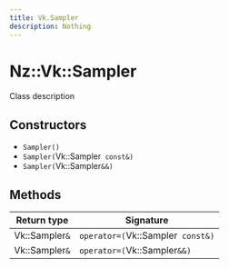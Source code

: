```yaml
---
title: Vk.Sampler
description: Nothing
---
```


# Nz::Vk::Sampler

Class description

## Constructors

- `Sampler()`
- `Sampler(`Vk::Sampler` const&)`
- `Sampler(`Vk::Sampler`&&)`

## Methods

| Return type | Signature |
| ----------- | --------- |
| Vk::Sampler`&` | `operator=(`Vk::Sampler` const&)` |
| Vk::Sampler`&` | `operator=(`Vk::Sampler`&&)` |
